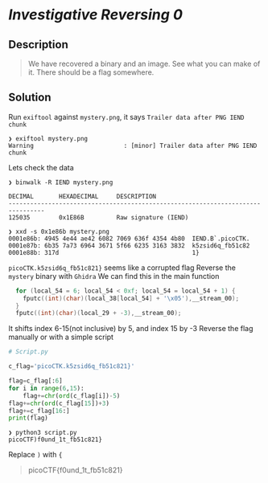 # **_Investigative Reversing 0_**
## Description
> We have recovered a binary and an image. See what you can make of it. There should be a flag somewhere.

## Solution
Run `exiftool` against `mystery.png`, it says `Trailer data after PNG IEND chunk`
```console
❯ exiftool mystery.png
Warning                         : [minor] Trailer data after PNG IEND chunk
```
Lets check the data
```console
❯ binwalk -R IEND mystery.png

DECIMAL       HEXADECIMAL     DESCRIPTION
--------------------------------------------------------------------------------
125035        0x1E86B         Raw signature (IEND)

❯ xxd -s 0x1e86b mystery.png
0001e86b: 4945 4e44 ae42 6082 7069 636f 4354 4b80  IEND.B`.picoCTK.
0001e87b: 6b35 7a73 6964 3671 5f66 6235 3163 3832  k5zsid6q_fb51c82
0001e88b: 317d                                     1}
```
`picoCTK.k5zsid6q_fb51c821}` seems like a corrupted flag
Reverse the `mystery` binary with `Ghidra`
We can find this in the main function
```c
  for (local_54 = 6; local_54 < 0xf; local_54 = local_54 + 1) {
    fputc((int)(char)(local_38[local_54] + '\x05'),__stream_00);
  }
  fputc((int)(char)(local_29 + -3),__stream_00);
```
It shifts index 6-15(not inclusive) by 5, and index 15 by -3
Reverse the flag manually or with a simple script
```py
# Script.py

c_flag='picoCTK.k5zsid6q_fb51c821}'

flag=c_flag[:6]
for i in range(6,15):
    flag+=chr(ord(c_flag[i])-5)
flag+=chr(ord(c_flag[15])+3)
flag+=c_flag[16:]
print(flag)
```
```console
❯ python3 script.py
picoCTF)f0und_1t_fb51c821}
```
Replace `)` with `{`
> picoCTF{f0und_1t_fb51c821}